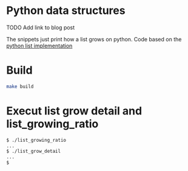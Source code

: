 # Python data structures

TODO Add link to blog post

The snippets just print how a list grows on python.
Code based on the [python list implementation](https://github.com/python/cpython/blob/234531b4462b20d668762bd78406fd2ebab129c9/Objects/listobject.c#L52-L61)

# Build

```bash
make build
```

# Execut list grow detail and list_growing_ratio

```bash
$ ./list_growing_ratio
...
$ ./list_grow_detail
...
$
```
